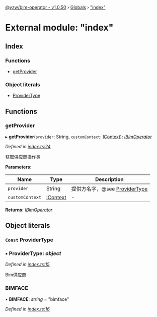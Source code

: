 [@yzw/bim-operator - v1.0.50](../README.md) › [Globals](../globals.md) › ["index"](_index_.md)

# External module: "index"

## Index

### Functions

* [getProvider](_index_.md#getprovider)

### Object literals

* [ProviderType](_index_.md#const-providertype)

## Functions

###  getProvider

▸ **getProvider**(`provider`: String, `customContext`: [IContext](../interfaces/_interface_.icontext.md)): *[IBimOperator](../interfaces/_interface_.ibimoperator.md)*

*Defined in [index.ts:24](https://github.com/youkaisteve/bim-operator/blob/902514b/src/index.ts#L24)*

获取供应商操作类

**Parameters:**

Name | Type | Description |
------ | ------ | ------ |
`provider` | String | 提供方名字，@see [ProviderType](_index_.md#const-providertype) |
`customContext` | [IContext](../interfaces/_interface_.icontext.md) | - |

**Returns:** *[IBimOperator](../interfaces/_interface_.ibimoperator.md)*

## Object literals

### `Const` ProviderType

### ▪ **ProviderType**: *object*

*Defined in [index.ts:15](https://github.com/youkaisteve/bim-operator/blob/902514b/src/index.ts#L15)*

Bim供应商

###  BIMFACE

• **BIMFACE**: *string* = "bimface"

*Defined in [index.ts:16](https://github.com/youkaisteve/bim-operator/blob/902514b/src/index.ts#L16)*
